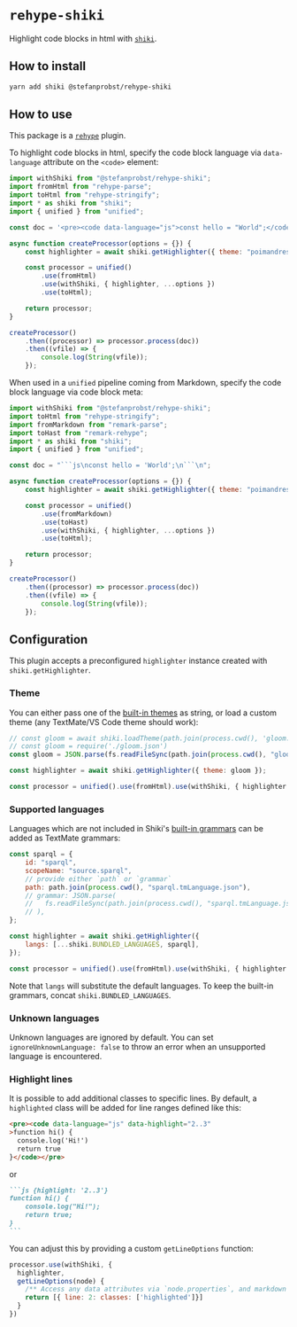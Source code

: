 # `rehype-shiki`

Highlight code blocks in html with [`shiki`](https://github.com/shikijs/shiki).

## How to install

```sh
yarn add shiki @stefanprobst/rehype-shiki
```

## How to use

This package is a [`rehype`](https://github.com/rehypejs/rehype) plugin.

To highlight code blocks in html, specify the code block language via `data-language` attribute on
the `<code>` element:

```js
import withShiki from "@stefanprobst/rehype-shiki";
import fromHtml from "rehype-parse";
import toHtml from "rehype-stringify";
import * as shiki from "shiki";
import { unified } from "unified";

const doc = '<pre><code data-language="js">const hello = "World";</code></pre>';

async function createProcessor(options = {}) {
	const highlighter = await shiki.getHighlighter({ theme: "poimandres" });

	const processor = unified()
		.use(fromHtml)
		.use(withShiki, { highlighter, ...options })
		.use(toHtml);

	return processor;
}

createProcessor()
	.then((processor) => processor.process(doc))
	.then((vfile) => {
		console.log(String(vfile));
	});
```

When used in a `unified` pipeline coming from Markdown, specify the code block language via code
block meta:

````js
import withShiki from "@stefanprobst/rehype-shiki";
import toHtml from "rehype-stringify";
import fromMarkdown from "remark-parse";
import toHast from "remark-rehype";
import * as shiki from "shiki";
import { unified } from "unified";

const doc = "```js\nconst hello = 'World';\n```\n";

async function createProcessor(options = {}) {
	const highlighter = await shiki.getHighlighter({ theme: "poimandres" });

	const processor = unified()
		.use(fromMarkdown)
		.use(toHast)
		.use(withShiki, { highlighter, ...options })
		.use(toHtml);

	return processor;
}

createProcessor()
	.then((processor) => processor.process(doc))
	.then((vfile) => {
		console.log(String(vfile));
	});
````

## Configuration

This plugin accepts a preconfigured `highlighter` instance created with `shiki.getHighlighter`.

### Theme

You can either pass one of the
[built-in themes](https://github.com/shikijs/shiki/blob/master/docs/themes.md#all-themes) as string,
or load a custom theme (any TextMate/VS Code theme should work):

```js
// const gloom = await shiki.loadTheme(path.join(process.cwd(), 'gloom.json'))
// const gloom = require('./gloom.json')
const gloom = JSON.parse(fs.readFileSync(path.join(process.cwd(), "gloom.json"), "utf-8"));

const highlighter = await shiki.getHighlighter({ theme: gloom });

const processor = unified().use(fromHtml).use(withShiki, { highlighter }).use(toHtml);
```

### Supported languages

Languages which are not included in Shiki's
[built-in grammars](https://github.com/shikijs/shiki/blob/master/docs/languages.md#all-languages)
can be added as TextMate grammars:

```js
const sparql = {
	id: "sparql",
	scopeName: "source.sparql",
	// provide either `path` or `grammar`
	path: path.join(process.cwd(), "sparql.tmLanguage.json"),
	// grammar: JSON.parse(
	//   fs.readFileSync(path.join(process.cwd(), "sparql.tmLanguage.json")),
	// ),
};

const highlighter = await shiki.getHighlighter({
	langs: [...shiki.BUNDLED_LANGUAGES, sparql],
});

const processor = unified().use(fromHtml).use(withShiki, { highlighter }).use(toHtml);
```

Note that `langs` will substitute the default languages. To keep the built-in grammars, concat
`shiki.BUNDLED_LANGUAGES`.

### Unknown languages

Unknown languages are ignored by default. You can set `ignoreUnknownLanguage: false` to throw an
error when an unsupported language is encountered.

### Highlight lines

It is possible to add additional classes to specific lines. By default, a `highlighted` class will
be added for line ranges defined like this:

```html
<pre><code data-language="js" data-highlight="2..3"
>function hi() {
  console.log('Hi!')
  return true
}</code></pre>
```

or

````md
```js {highlight: '2..3'}
function hi() {
	console.log("Hi!");
	return true;
}
```
````

You can adjust this by providing a custom `getLineOptions` function:

```js
processor.use(withShiki, {
  highlighter,
  getLineOptions(node) {
    /** Access any data attributes via `node.properties`, and markdown code block metadata via `node.data.meta`. */
    return [{ line: 2: classes: ['highlighted']}]
  }
})
```
